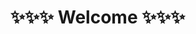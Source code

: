 <html>
  <head>
    <meta charset="UTF-8">
  </head>
  <body>
    <p style="text-align:center;"><h1>✨✨✨ Welcome ✨✨✨</h1></p>
  </body>
</html>
